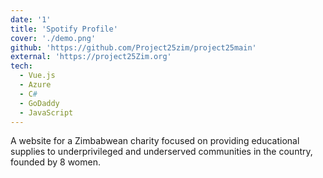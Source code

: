 ```yaml
---
date: '1'
title: 'Spotify Profile'
cover: './demo.png'
github: 'https://github.com/Project25zim/project25main'
external: 'https://project25Zim.org'
tech:
  - Vue.js
  - Azure
  - C#
  - GoDaddy
  - JavaScript
---
```


A website for a Zimbabwean charity focused on
providing educational supplies to underprivileged and underserved communities in the country, founded by 8 women.
